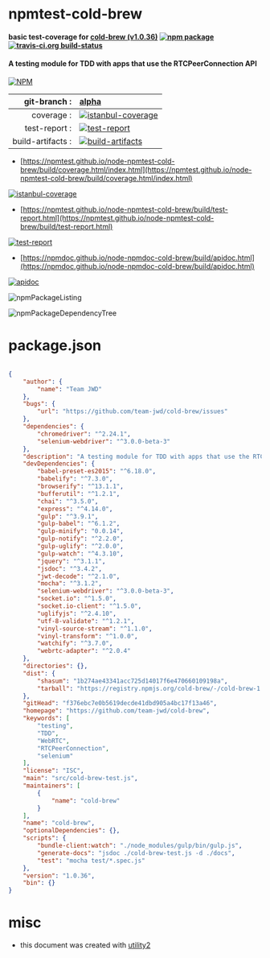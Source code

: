 # npmtest-cold-brew

#### basic test-coverage for  [cold-brew (v1.0.36)](https://github.com/team-jwd/cold-brew)  [![npm package](https://img.shields.io/npm/v/npmtest-cold-brew.svg?style=flat-square)](https://www.npmjs.org/package/npmtest-cold-brew) [![travis-ci.org build-status](https://api.travis-ci.org/npmtest/node-npmtest-cold-brew.svg)](https://travis-ci.org/npmtest/node-npmtest-cold-brew)

#### A testing module for TDD with apps that use the RTCPeerConnection API

[![NPM](https://nodei.co/npm/cold-brew.png?downloads=true&downloadRank=true&stars=true)](https://www.npmjs.com/package/cold-brew)

| git-branch : | [alpha](https://github.com/npmtest/node-npmtest-cold-brew/tree/alpha)|
|--:|:--|
| coverage : | [![istanbul-coverage](https://npmtest.github.io/node-npmtest-cold-brew/build/coverage.badge.svg)](https://npmtest.github.io/node-npmtest-cold-brew/build/coverage.html/index.html)|
| test-report : | [![test-report](https://npmtest.github.io/node-npmtest-cold-brew/build/test-report.badge.svg)](https://npmtest.github.io/node-npmtest-cold-brew/build/test-report.html)|
| build-artifacts : | [![build-artifacts](https://npmtest.github.io/node-npmtest-cold-brew/glyphicons_144_folder_open.png)](https://github.com/npmtest/node-npmtest-cold-brew/tree/gh-pages/build)|

- [https://npmtest.github.io/node-npmtest-cold-brew/build/coverage.html/index.html](https://npmtest.github.io/node-npmtest-cold-brew/build/coverage.html/index.html)

[![istanbul-coverage](https://npmtest.github.io/node-npmtest-cold-brew/build/screenCapture.buildCi.browser.%252Ftmp%252Fbuild%252Fcoverage.lib.html.png)](https://npmtest.github.io/node-npmtest-cold-brew/build/coverage.html/index.html)

- [https://npmtest.github.io/node-npmtest-cold-brew/build/test-report.html](https://npmtest.github.io/node-npmtest-cold-brew/build/test-report.html)

[![test-report](https://npmtest.github.io/node-npmtest-cold-brew/build/screenCapture.buildCi.browser.%252Ftmp%252Fbuild%252Ftest-report.html.png)](https://npmtest.github.io/node-npmtest-cold-brew/build/test-report.html)

- [https://npmdoc.github.io/node-npmdoc-cold-brew/build/apidoc.html](https://npmdoc.github.io/node-npmdoc-cold-brew/build/apidoc.html)

[![apidoc](https://npmdoc.github.io/node-npmdoc-cold-brew/build/screenCapture.buildCi.browser.%252Ftmp%252Fbuild%252Fapidoc.html.png)](https://npmdoc.github.io/node-npmdoc-cold-brew/build/apidoc.html)

![npmPackageListing](https://npmtest.github.io/node-npmtest-cold-brew/build/screenCapture.npmPackageListing.svg)

![npmPackageDependencyTree](https://npmtest.github.io/node-npmtest-cold-brew/build/screenCapture.npmPackageDependencyTree.svg)



# package.json

```json

{
    "author": {
        "name": "Team JWD"
    },
    "bugs": {
        "url": "https://github.com/team-jwd/cold-brew/issues"
    },
    "dependencies": {
        "chromedriver": "^2.24.1",
        "selenium-webdriver": "^3.0.0-beta-3"
    },
    "description": "A testing module for TDD with apps that use the RTCPeerConnection API",
    "devDependencies": {
        "babel-preset-es2015": "^6.18.0",
        "babelify": "^7.3.0",
        "browserify": "^13.1.1",
        "bufferutil": "^1.2.1",
        "chai": "^3.5.0",
        "express": "^4.14.0",
        "gulp": "^3.9.1",
        "gulp-babel": "^6.1.2",
        "gulp-minify": "0.0.14",
        "gulp-notify": "^2.2.0",
        "gulp-uglify": "^2.0.0",
        "gulp-watch": "^4.3.10",
        "jquery": "^3.1.1",
        "jsdoc": "^3.4.2",
        "jwt-decode": "^2.1.0",
        "mocha": "^3.1.2",
        "selenium-webdriver": "^3.0.0-beta-3",
        "socket.io": "^1.5.0",
        "socket.io-client": "^1.5.0",
        "uglifyjs": "^2.4.10",
        "utf-8-validate": "^1.2.1",
        "vinyl-source-stream": "^1.1.0",
        "vinyl-transform": "^1.0.0",
        "watchify": "^3.7.0",
        "webrtc-adapter": "^2.0.4"
    },
    "directories": {},
    "dist": {
        "shasum": "1b274ae43341acc725d14017f6e470660109198a",
        "tarball": "https://registry.npmjs.org/cold-brew/-/cold-brew-1.0.36.tgz"
    },
    "gitHead": "f376ebc7e0b5619decde41dbd905a4bc17f13a46",
    "homepage": "https://github.com/team-jwd/cold-brew",
    "keywords": [
        "testing",
        "TDD",
        "WebRTC",
        "RTCPeerConnection",
        "selenium"
    ],
    "license": "ISC",
    "main": "src/cold-brew-test.js",
    "maintainers": [
        {
            "name": "cold-brew"
        }
    ],
    "name": "cold-brew",
    "optionalDependencies": {},
    "scripts": {
        "bundle-client:watch": "./node_modules/gulp/bin/gulp.js",
        "generate-docs": "jsdoc ./cold-brew-test.js -d ./docs",
        "test": "mocha test/*.spec.js"
    },
    "version": "1.0.36",
    "bin": {}
}
```



# misc
- this document was created with [utility2](https://github.com/kaizhu256/node-utility2)
